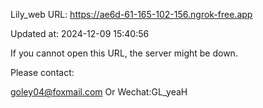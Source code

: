Lily_web URL: https://ae6d-61-165-102-156.ngrok-free.app

Updated at: 2024-12-09 15:40:56

If you cannot open this URL, the server might be down.

Please contact: 

goley04@foxmail.com Or Wechat:GL_yeaH